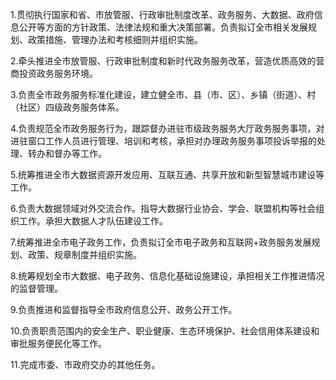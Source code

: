 1.贯彻执行国家和省、市放管服、行政审批制度改革、政务服务、大数据、政府信息公开等方面的方针政策、法律法规和重大决策部署。负责拟订全市相关发展规划、政策措施、管理办法和考核细则并组织实施。

2.牵头推进全市放管服、行政审批制度和新时代政务服务改革，营造优质高效的营商投资政务服务环境。

3.负责全市政务服务标准化建设，建立健全市、县（市、区）、乡镇（街道）、村（社区）四级政务服务体系。

4.负责规范全市政务服务行为，跟踪督办进驻市级政务服务大厅政务服务事项，对进驻窗口工作人员进行管理、培训和考核，承担对办理政务服务事项投诉举报的处理、转办和督办等工作。

5.统筹推进全市大数据资源开发应用、互联互通、共享开放和新型智慧城市建设等工作。

6.负责大数据领域对外交流合作。指导大数据行业协会、学会、联盟机构等社会组织工作。承担大数据人才队伍建设工作。

7.统筹推进全市电子政务工作，负责拟订全市电子政务和互联网+政务服务发展规划、政策、规章制度并组织实施。

8.统筹规划全市大数据、电子政务、信息化基础设施建设，承担相关工作推进情况的监督管理。

9.负责推进和监督指导全市政府信息公开、政务公开工作。

10.负责职责范围内的安全生产、职业健康、生态环境保护、社会信用体系建设和审批服务便民化等工作。

11.完成市委、市政府交办的其他任务。